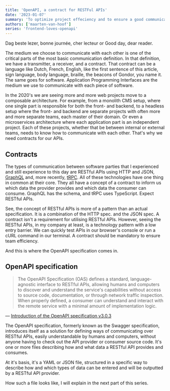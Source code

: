 ```yaml
---
title: 'OpenAPI, a contract for RESTFul APIs'
date: '2023-01-07'
summary: 'To optimize project effeciency and to ensure a good communication between teams, we need contracts for our APIs. In this article, I will explain what the OpenAPI specification is and how it can help us to create contracts for our RESTful APIs.'
authors: ['maarten-van-hoof']
series: 'frontend-loves-openapi'
---
```


Dag beste lezer, bonne journée, cher lecteur or Good day, dear reader.

The medium we choose to communicate with each other is one of the critical parts of the most basic communication definition. In that definition, we have a transmitter, a receiver, and a contract. That contract can be a language like Dutch, French, English, like the first sentence of this article, sign language, body language, braille, the beacons of Gondor, you name it. The same goes for software. Application Programming Interfaces are the medium we use to communicate with each piece of software.

In the 2020's we are seeing more and more web projects move to a composable architecture. For example, from a monolith CMS setup, where one single part is responsible for both the front- and backend, to a headless setup where the front- and backend are separate projects with often more and more separate teams, each master of their domain. Or even a microservices architecture where each application part is an independent project. Each of these projects, whether that be between internal or external teams, needs to know how to communicate with each other. That's why we need contracts for our APIs.

## Contracts

The types of communication between software parties that I experienced and still experience to this day are RESTful APIs using HTTP and JSON, [GraphQL](https://graphql.org/) and, more recently, [tRPC](https://trpc.io/). All of these technologies have one thing in common at their core. They all have a concept of a contract to inform us which data the provider provides and which data the consumer can consume. GraphQL has the schema, and tRPC uses TypeScript. Expect RESTful APIs.

See, the concept of RESTful APIs is more of a pattern than an actual specification. It is a combination of the HTTP spec. and the JSON spec. A contract isn't a requirement for utilising RESTful APIs. However, seeing the RESTful APIs, in my company at least, is a technology pattern with a low entry barrier. We can quickly test APIs in our browser's console or run a cURL command in our terminal. A contract should be mandatory to ensure team efficiency.

And this is where the OpenAPI specification comes in.

## OpenAPI specification

> The OpenAPI Specification (OAS) defines a standard, language-agnostic interface to RESTful APIs, allowing humans and computers to discover and understand the service's capabilities without access to source code, documentation, or through network traffic inspection. When properly defined, a consumer can understand and interact with the remote service with a minimal amount of implementation logic.

— [Introduction of the OpenAPI specification v3.0.3](https://github.com/OAI/OpenAPI-Specification/blob/main/versions/3.0.3.md#introduction)

The OpenAPI specification, formerly known as the Swagger specification, introduces itself as a solution for defining ways of communicating over RESTful APIs, easily understandable by humans and computers, without anyone having to check out the API provider or consumer source code. It's one or more files describing how and what data a RESTful API provides and consumes.

At it's basis, it's a YAML or JSON file, structured in a specific way to describe how and which types of data can be entered and will be outputted by a RESTful API provider.

How such a file looks like, I will explain in the next part of this series.
